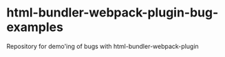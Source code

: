 # html-bundler-webpack-plugin-bug-examples
Repository for demo'ing of bugs with html-bundler-webpack-plugin
